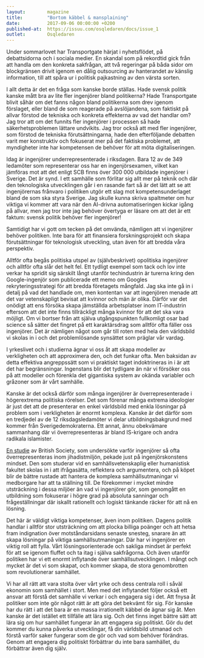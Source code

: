```yaml
---
layout:        magazine
title:         "Bortom käbbel & mansplaining"
date:          2017-09-06 00:00:00 +0200
published-at:  https://issuu.com/osqledaren/docs/issue_1
outlet:        Osqledaren
---
```

Under sommarlovet har Transportgate härjat i nyhetsflödet, på debattsidorna och i sociala medier. En skandal som på rekordtid gick från att handla om den konkreta sakfrågan, att två regeringar på båda sidor om blockgränsen drivit igenom en dålig outsourcing av hanterandet av känslig information, till att spåra ur i politisk pajkastning av den värsta sorten.

I allt detta är det en fråga som kanske borde ställas. Hade svensk politik kanske mått bra av lite fler ingenjörer bland politikerna? Hade Transportgate blivit såhär om det fanns någon bland politikerna som drev igenom förslaget, eller bland de som reagerade på avslöjandena, som faktiskt på allvar förstod de tekniska och konkreta effekterna av vad det handlar om? Jag tror att om det funnits fler ingenjörer i processen så hade säkerhetsproblemen lättare undvikits. Jag tror också att med fler ingenjörer, som förstod de tekniska förutsättningarna, hade den efterföljande debatten varit mer konstruktiv och fokuserat mer på det faktiska problemet, att myndigheter inte har kompetensen de behöver för att möta digitaliseringen.

Idag är ingenjörer underrepresenterade i riksdagen. Bara 12 av de 349 ledamöter som representerar oss har en ingenjörsexamen, vilket kan jämföras mot att det enligt SCB finns över 300 000 utbildade ingenjörer i Sverige. Det är synd. I ett samhälle som förlitar sig allt mer på teknik och där den teknologiska utvecklingen går i en rasande fart så är det lätt att se att ingenjörernas frånvaro i politiken utgör ett slag mot kompetensunderlaget bland de som ska styra Sverige. Jag skulle kunna skriva spaltmeter om hur viktiga vi kommer att vara när den AI-drivna automatiseringen kickar igång på allvar, men jag tror inte jag behöver övertyga er läsare om att det är ett faktum: svensk politik behöver fler ingenjörer!

Samtidigt har vi gott om tecken på det omvända, nämligen att vi ingenjörer behöver politiken. Inte bara för att finansiera forskningsprojekt och skapa förutsättningar för teknologisk utveckling, utan även för att bredda våra perspektiv.

Alltför ofta begås politiska utspel av (självbeskrivet) opolitiska ingenjörer och alltför ofta slår det helt fel. Ett tydligt exempel som tack och lov inte verkar ha spridit sig särskilt långt utanför techindustrin är turerna kring den Google-ingenjör som publicerade ett memo om Googles rekryteringsstrategi för att bredda företagets mångfald. Jag ska inte gå in i detalj på vad det handlade om, men kontentan var att ingenjören menade att det var vetenskapligt bevisat att kvinnor och män är olika. Därför var det onödigt att ens försöka skapa jämställda arbetsplatser inom IT-industrin eftersom att det inte finns tillräckligt många kvinnor för att det ska vara möjligt. Om vi bortser från att själva utgångspunkten fullkomligt osar bad science så sätter det fingret på ett karaktärsdrag som alltför ofta fäller oss ingenjörer. Det är nämligen något som går till roten med hela den världsbild vi skolas in i och det problemlösande synsättet som präglar vår vardag.

I yrkeslivet och i studierna ägnar vi oss åt att skapa modeller av verkligheten och att approximera den, och det funkar ofta. Men baksidan av detta effektiva angreppssätt som vi praktiskt taget indoktrineras in i är att det har begränsningar. Ingenstans blir det tydligare än när vi försöker oss på att modeller och förenkla det gigantiska system av okända variabler och gråzoner som är vårt samhälle.

Kanske är det också därför som många ingenjörer är överrepresenterade i högerextrema politiska rörelser. Det som förenar många extrema ideologier är just det att de presenterar en enkel världsbild med enkla lösningar på problem som i verkligheten är enormt komplexa. Kanske är det därför som en tredjedel av de 12 riksdagsledamöter vi delar utbildningsbakgrund med kommer från Sverigedemokraterna. Ett annat, ännu obekvämare sammanhang där vi överrepresenteras är bland IS-krigare och andra radikala islamister.

[En studie](https://www.britishcouncil.org/sites/default/files/immunising_the_mind_working_paper.pdf) av British Society, som undersökte varför ingenjörer så ofta överrepresenteras inom jihadistmiljön, pekade just på ingenjörskonstens mindset. Den som studerar vid en samhällsvetenskaplig eller humanistisk fakultet skolas in i att ifrågasätta, reflektera och argumentera, och på köpet blir de bättre rustade att hantera de komplexa samhällsutmaningar vi medborgare har att ta ställning till. De förekommer i mycket mindre utsträckning i dessa miljöer än vad vi ingenjörer gör, som genomgått en utbildning som fokuserar i högre grad på absoluta sanningar och frågeställningar där iskallt rationellt och logiskt tänkande räcker för att nå en lösning.

Det här är väldigt viktiga kompetenser, även inom politiken. Dagens politik handlar i alltför stor utsträckning om att plocka billiga poänger och att hetsa fram indignation över motståndarsidans senaste snesteg, snarare än att skapa lösningar på viktiga samhällsutmaningar. Där har vi ingenjörer en viktig roll att fylla. Vårt lösningsorienterade och sakliga mindset är perfekt för att se igenom fluffet och ta itag i själva sakfrågorna. Och även utanför politiken har vi ett enormt inflytande över samhällsutvecklingen. I mångt och mycket är det vi som skapat, och kommer skapa, de stora genombrotten som revolutionerar samhället.

Vi har all rätt att vara stolta över vårt yrke och dess centrala roll i såväl ekonomin som samhället i stort. Men med det inflytandet följer också ett ansvar att förstå det samhälle vi verkar i och engagera sig i det. Att fnysa åt politiker som inte gör något rätt är att göra det bekvämt för sig. För kanske har du rätt i att det bara är en massa irrationellt käbbel de ägnar sig åt. Men kanske är det istället ett tillfälle att lära sig. Och det finns inget bättre sätt att lära sig om hur samhället fungerar än att engagera sig politiskt. Gör du det kommer du kunna påverka utvecklingar, få din världsbild utmanad och förstå varför saker fungerar som de gör och vad som behöver förändras. Genom att engagera dig politiskt förbättrar du inte bara samhället, du förbättrar även dig själv.